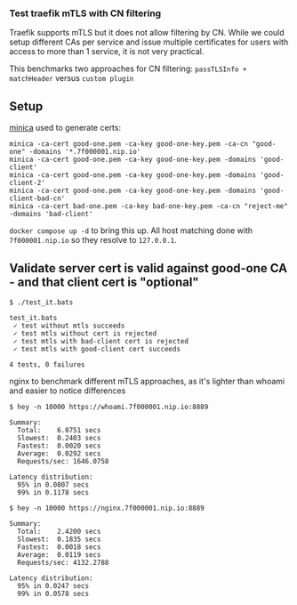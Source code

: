 ### Test traefik mTLS with CN filtering

Traefik supports mTLS but it does not allow filtering by CN. While we could setup different CAs per service and issue multiple certificates for users with access to more than 1 service, it is not very practical.

This benchmarks two approaches for CN filtering: `passTLSInfo + matchHeader` versus `custom plugin`

## Setup

[minica](https://github.com/fopina/minica/releases/tag/v1.0.2-1) used to generate certs:

```
minica -ca-cert good-one.pem -ca-key good-one-key.pem -ca-cn "good-one" -domains '*.7f000001.nip.io'
minica -ca-cert good-one.pem -ca-key good-one-key.pem -domains 'good-client'
minica -ca-cert good-one.pem -ca-key good-one-key.pem -domains 'good-client-2'
minica -ca-cert good-one.pem -ca-key good-one-key.pem -domains 'good-client-bad-cn'
minica -ca-cert bad-one.pem -ca-key bad-one-key.pem -ca-cn "reject-me" -domains 'bad-client'
```

`docker compose up -d` to bring this up. All host matching done with `7f000001.nip.io` so they resolve to `127.0.0.1`.

## Validate server cert is valid against good-one CA - and that client cert is "optional"

```
$ ./test_it.bats

test_it.bats
 ✓ test without mtls succeeds
 ✓ test mtls without cert is rejected
 ✓ test mtls with bad-client cert is rejected
 ✓ test mtls with good-client cert succeeds

4 tests, 0 failures
```

nginx to benchmark different mTLS approaches, as it's lighter than whoami and easier to notice differences

```
$ hey -n 10000 https://whoami.7f000001.nip.io:8889

Summary:
  Total:	6.0751 secs
  Slowest:	0.2403 secs
  Fastest:	0.0020 secs
  Average:	0.0292 secs
  Requests/sec:	1646.0758

Latency distribution:
  95% in 0.0807 secs
  99% in 0.1178 secs
```

```
$ hey -n 10000 https://nginx.7f000001.nip.io:8889

Summary:
  Total:	2.4200 secs
  Slowest:	0.1835 secs
  Fastest:	0.0018 secs
  Average:	0.0119 secs
  Requests/sec:	4132.2788

Latency distribution:
  95% in 0.0247 secs
  99% in 0.0578 secs
```
